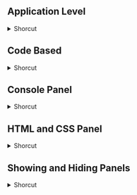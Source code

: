 ## Application Level
<details>
           <summary>Shorcut</summary>

Shortcut | Description
------------ | -------------
Ctrl + ? | Show keyboard shortcuts | 
Ctrl + l | Clear the console | 
Ctrl + O | Open bin history (when logged in) | 
Ctrl + Return | Run code and send live reload | 
Ctrl + S | Save current state as a revision | 
Ctrl + Shift + / | Search help | 
Ctrl + Shift + | Hide JS Bin navigation bar | 
Ctrl + Shift + Delete | Delete the current bin | 
Ctrl + Shift + S | Create a clone of the current bin | 
Ctrl + Y | Toggle archive state on the current bin | 

</details>

## Code Based
<details>
           <summary>Shorcut</summary>

Shortcut | Description
------------ | -------------
Ctrl + / | Toggle comments on the selected lines | 
Ctrl + [ | Indent selected lines | 
Ctrl + ] | Unindent selected lines | 
Ctrl + Shift + L | Beautify code | 

</details>

## Console Panel
<details>
           <summary>Shorcut</summary>

Shortcut | Description
------------ | -------------
Console Panel | Up / Down through console history | 
Return | Execute command | 

</details>

## HTML and CSS Panel
<details>
           <summary>Shorcut</summary>

Shortcut | Description
------------ | -------------
Alt + Ctrl + Down | Decrement number by 10 | 
Alt + Ctrl + Up | Increment number by 10 | 
Alt + Down | Decrement number by 0.1 | 
Alt + Up | Increment number by 0.1 | 
Ctrl + Alt + Right | Next edit point | 
Ctrl + Down | Decrement number by 1 | 
Ctrl + Shift + Y | Evaluate mathematical expression | 
Ctrl + Up | Increment number by 1 | 
Tab | Code expansion using Emmet | 

</details>

## Showing and Hiding Panels
<details>
           <summary>Shorcut</summary>

Shortcut | Description
------------ | -------------
Ctrl + 0 | Hide currently focused panel | 
Ctrl + 1 | Toggle HTML panel | 
Ctrl + 2 | Toggle CSS panel | 
Ctrl + 3 | Toggle JavaScript panel | 
Ctrl + 4 | Toggle console panel | 
Ctrl + 5 | Toggle output panel | 
</details>
